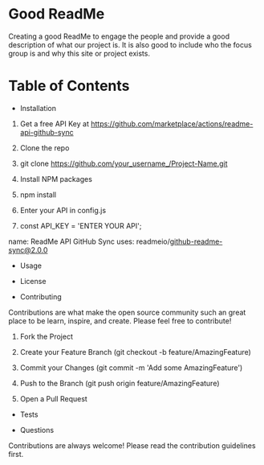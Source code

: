 # Good ReadMe 

Creating a good ReadMe to engage the people and provide a good description of what our project is. It is also good to include who the focus group is and why this site or project exists. <!--(-Description)-->


# Table of Contents

* Installation

1. Get a free API Key at https://github.com/marketplace/actions/readme-api-github-sync

2. Clone the repo

3. git clone https://github.com/your_username_/Project-Name.git

4. Install NPM packages

5. npm install

6. Enter your API in config.js

7. const API_KEY = 'ENTER YOUR API';

name: ReadMe API GitHub Sync
uses: readmeio/github-readme-sync@2.0.0  <!-- GitHub API -->

* Usage

* License <!--link license here-->

* Contributing

Contributions are what make the open source community such an great place to be learn, inspire, and create. Please feel free to contribute!

1. Fork the Project

2. Create your Feature Branch (git checkout -b feature/AmazingFeature)

3. Commit your Changes (git commit -m 'Add some AmazingFeature')

4. Push to the Branch (git push origin feature/AmazingFeature)

5. Open a Pull Request


* Tests

* Questions


Contributions are always welcome! Please read the contribution guidelines first.